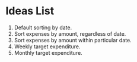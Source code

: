 # Ideas List

1. Default sorting by date.
2. Sort expenses by amount, regardless of date.
3. Sort expenses by amount within particular date.
4. Weekly target expenditure.
5. Monthly target expenditure.